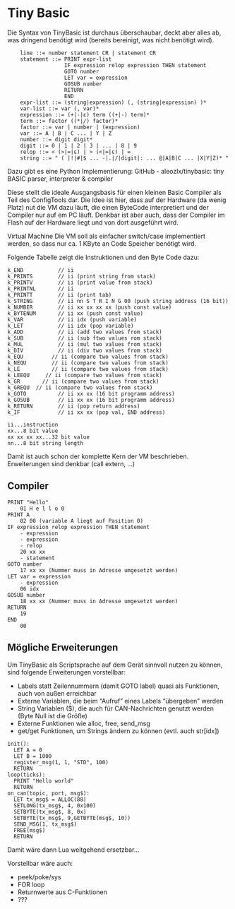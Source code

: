 # Tiny Basic

Die Syntax von TinyBasic ist durchaus überschaubar, deckt aber alles ab, was dringend benötigt
wird (bereits bereinigt, was nicht benötigt wird).

```bnf
    line ::= number statement CR | statement CR
    statement ::= PRINT expr-list
                  IF expression relop expression THEN statement
                  GOTO number
                  LET var = expression
                  GOSUB number
                  RETURN
                  END
    expr-list ::= (string|expression) (, (string|expression) )*
    var-list ::= var (, var)*
    expression ::= (+|-|ε) term ((+|-) term)*
    term ::= factor ((*|/) factor)*
    factor ::= var | number | (expression)
    var ::= A | B | C ... | Y | Z
    number ::= digit digit*
    digit ::= 0 | 1 | 2 | 3 | ... | 8 | 9
    relop ::= < (>|=|ε) | > (<|=|ε) | =
    string ::= " ( |!|#|$ ... -|.|/|digit|: ... @|A|B|C ... |X|Y|Z)* "
```

Dazu gibt es eine Python Implementierung:
GitHub - aleozlx/tinybasic: tiny BASIC parser, interpreter & compiler

Diese stellt die ideale Ausgangsbasis für einen kleinen Basic Compiler als Teil des ConfigTools
dar. Die Idee ist hier, dass auf der Hardware (da wenig Platz) nut die VM dazu läuft, die einen
ByteCode interpretiert und der Compiler nur auf em PC läuft. Denkbar ist aber auch, dass der
Compiler im Flash auf der Hardware liegt und von dort ausgeführt wird.

Virtual Machine
Die VM soll als einfacher switch/case implementiert werden, so dass nur ca. 1 KByte an
Code Speicher benötigt wird.

Folgende Tabelle zeigt die Instruktionen und den Byte Code dazu:

```text
k_END           // ii
k_PRINTS        // ii (print string from stack)
k_PRINTV        // ii (print value from stack)
k_PRINTNL       // ii
k_PRINTT        // ii (print tab)
k_STRING        // ii nn S T R I N G 00 (push string address (16 bit))
k_NUMBER        // ii xx xx xx xx (push const value)
k_BYTENUM       // ii xx (push const value)
k_VAR           // ii idx (push variable)
k_LET           // ii idx (pop variable)
k_ADD           // ii (add two values from stack)
k_SUB           // ii (sub ftwo values rom stack)
k_MUL           // ii (mul two values from stack)
k_DIV           // ii (div two values from stack)
k_EQU         // ii (compare two values from stack)
k_NEQU        // ii (compare two values from stack)
k_LE          // ii (compare two values from stack)
k_LEEQU     // ii (compare two values from stack)
k_GR       // ii (compare two values from stack)
k_GREQU  // ii (compare two values from stack)
k_GOTO          // ii xx xx (16 bit programm address) 
k_GOSUB         // ii xx xx (16 bit programm address) 
k_RETURN        // ii (pop return address)
k_IF            // ii xx xx (pop val, END address)

ii...instruction
xx...8 bit value
xx xx xx xx...32 bit value
nn...8 bit string length
```

Damit ist auch schon der komplette Kern der VM beschrieben. Erweiterungen sind denkbar (call extern, …)

## Compiler

```basic
PRINT "Hello"
    01 H e l l o 0
PRINT A
    02 00 (variable A liegt auf Pasition 0)
IF expression relop expression THEN statement
    - expression
    - expression
    - relop
    20 xx xx
    - statement
GOTO number
    17 xx xx (Nummer muss in Adresse umgesetzt werden)
LET var = expression
    - expression
    06 idx
GOSUB number
    18 xx xx (Nummer muss in Adresse umgesetzt werden)
RETURN
    19
END
    00
```

## Mögliche Erweiterungen

Um TinyBasic als Scriptsprache auf dem Gerät sinnvoll nutzen zu können, sind folgende
Erweiterungen vorstellbar:

- Labels statt Zeilennummern (damit GOTO label) quasi als Funktionen, auch von außen erreichbar
- Externe Variablen, die beim “Aufruf” eines Labels “übergeben” werden
- String Variablen ($), die auch für CAN-Nachrichten genutzt werden (Byte Null ist die Größe)
- Externe Funktionen wie alloc, free, send_msg
- get/get Funktionen, um Strings ändern zu können (evtl. auch str[idx])

```text
init():
  LET A = 0
  LET B = 1000
  register_msg(1, 1, "STD", 100)
  RETURN
loop(ticks):
  PRINT "Hello world"
  RETURN
on_can(topic, port, msg$):
  LET tx_msg$ = ALLOC(88)
  SETLONG(tx_msg$, 4, 0x100)
  SETBYTE(tx_msg$, 8, 0x)
  SETBYTE(tx_msg$, 9,GETBYTE(msg$, 10))
  SEND_MSG(1, tx_msg$)
  FREE(msg$)
  RETURN
```

Damit wäre dann Lua weitgehend ersetzbar…

Vorstellbar wäre auch:

- peek/poke/sys
- FOR loop
- Returnwerte aus C-Funktionen
- ???
